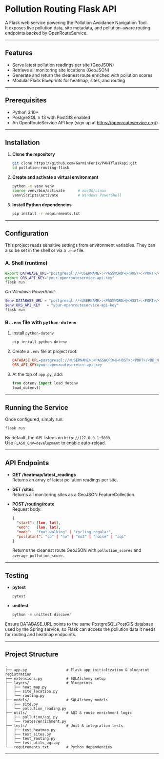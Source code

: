 # Pollution Routing Flask API

A Flask web service powering the Pollution Avoidance Navigation Tool.  
It exposes live pollution data, site metadata, and pollution-aware routing endpoints backed by OpenRouteService.

---

## Features

- Serve latest pollution readings per site (GeoJSON)  
- Retrieve all monitoring site locations (GeoJSON)  
- Generate and return the cleanest route enriched with pollution scores  
- Modular Flask Blueprints for heatmap, sites, and routing  

---

## Prerequisites

- Python 3.10+  
- PostgreSQL ≥ 13 with PostGIS enabled  
- An OpenRouteService API key (sign up at https://openrouteservice.org/)  

---

## Installation

1. **Clone the repository**  
   ```bash
   git clone https://github.com/GarminFenix/PANTflaskapi.git
   cd pollution-routing-flask
   ```

2. **Create and activate a virtual environment**  
   ```bash
   python -m venv venv
   source venv/bin/activate      # macOS/Linux
   venv\Scripts\activate         # Windows PowerShell
   ```

3. **Install Python dependencies**  
   ```bash
   pip install -r requirements.txt
   ```

---

## Configuration

This project reads sensitive settings from environment variables. They can also be set in the shell or via a `.env` file.

### A. Shell (runtime)

```bash
export DATABASE_URL="postgresql://<USERNAME>:<PASSWORD>@<HOST>:<PORT>/<DB_NAME>"
export ORS_API_KEY="your-openrouteservice-api-key"
flask run
```

_On Windows PowerShell:_

```powershell
$env:DATABASE_URL = "postgresql://<USERNAME>:<PASSWORD>@<HOST>:<PORT>/<DB_NAME>"
$env:ORS_API_KEY   = "your-openrouteservice-api-key"
flask run
```

### B. `.env` file with `python-dotenv`

1. Install `python-dotenv`  
   ```bash
   pip install python-dotenv
   ```
2. Create a `.env` file at project root:
   ```ini
   DATABASE_URL=postgresql://<USERNAME>:<PASSWORD>@<HOST>:<PORT>/<DB_NAME>
   ORS_API_KEY=your-openrouteservice-api-key
   ```
3. At the top of `app.py`, add:
   ```python
   from dotenv import load_dotenv
   load_dotenv()
   ```


---

## Running the Service

Once configured, simply run:

```bash
flask run
```

By default, the API listens on `http://127.0.0.1:5000`.  
Use `FLASK_ENV=development` to enable auto-reload.

---

## API Endpoints

- **GET /heatmap/latest_readings**  
  Returns an array of latest pollution readings per site.

- **GET /sites**  
  Returns all monitoring sites as a GeoJSON FeatureCollection.

- **POST /routing/route**  
  Request body:
  ```json
  {
    "start": [lon, lat],
    "end":   [lon, lat],
    "mode":  "foot-walking" | "cycling-regular",
    "pollutant": "co" | "no" | "no2" | "noise" | "aqi"
  }
  ```
  Returns the cleanest route GeoJSON with `pollution_scores` and `average_pollution_score`.

---

## Testing

- **pytest**  
  ```bash
  pytest
  ```

- **unittest**  
  ```bash
  python -m unittest discover
  ```

Ensure DATABASE_URL points to the same PostgreSQL/PostGIS database used by the Spring service, so Flask can access the pollution data it needs for routing and heatmap endpoints.


---

## Project Structure

```
.
├── app.py                  # Flask app initialization & blueprint registration
├── extensions.py           # SQLAlchemy setup
├── layers/                 # Blueprints
│   ├── heat_map.py
│   ├── site_location.py
│   └── routing.py
├── models/                 # SQLAlchemy models
│   ├── site.py
│   └── pollution_reading.py
├── utils/                  # AQI & route enrichment logic
│   ├── pollution/aqi.py
│   └── routes/enrichment.py
├── tests/                  # Unit & integration tests
│   ├── test_heatmap.py
│   ├── test_sites.py
│   ├── test_routing.py
│   └── test_utils_aqi.py
└── requirements.txt        # Python dependencies
```

---


